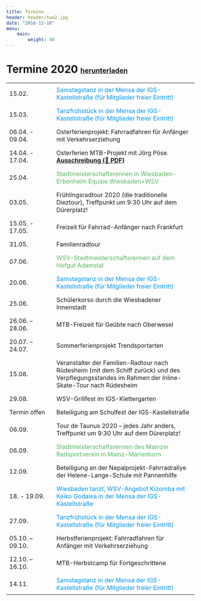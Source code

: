 ```yaml
---
title: Termine
header: header/two2.jpg
date: "2016-12-10"
menu: 
    main:
        weight: 40
---
```


# Termine 2020 <span class="small-header">[herunterladen](termine/WSV-Termine2020.pdf)</span>

Datum | Event
--- | ---
15.02. | <span class="tanz">Samstagstanz in der Mensa der IGS-Kastellstraße (für Mitglieder freier Eintritt)</span>
15.03. | <span class="tanz">Tanzfrühstück in der Mensa der IGS-Kastellstraße (für Mitglieder freier Eintritt)</span>
06.04. - 09.04. | Osterferienprojekt: Fahrradfahren für Anfänger mit Verkehrserziehung
14.04. - 17.04. | Osterferien MTB-Projekt mit Jörg Pöse. **[Ausschreibung (📄 PDF)](termine/Osterferien-WSV-2020.pdf)**
25.04. | <span class="race">Stadtmeisterschaftsrennen in Wiesbaden-Erbenheim Equipe Wiesbaden+WSV</span>
03.05. | Frühlingsradtour 2020 (die traditionelle Dieztour), Treffpunkt um 9:30 Uhr auf dem Dürerplatz!
15.05. - 17.05. | Freizeit für Fahrrad-Anfänger nach Frankfurt
31.05. | Familienradtour
07.06. | <span class="race">WSV-Stadtmeisterschaftsrennen auf dem Hofgut Adamstal</span>
20.06. | <span class="tanz">Samstagstanz in der Mensa der IGS-Kastellstraße (für Mitglieder freier Eintritt)</span>
25.06. | Schülerkorso durch die Wiesbadener Innenstadt
26.06. – 28.06. | MTB-Freizeit für Geübte nach Oberwesel
20.07. – 24.07. | Sommerferienprojekt Trendsportarten
15.08. | Veranstalter der Familien-Radtour nach Rüdesheim (mit dem Schiff zurück) und des Verpflegungsstandes im Rahmen der Inline-Skate-Tour nach Rüdesheim
29.08. | WSV-Grillfest im IGS-Klettergarten
Termin offen | Beteiligung am Schulfest der IGS-Kastellstraße
06.09. | Tour de Taunus 2020 – jedes Jahr anders, Treffpunkt um 9:30 Uhr auf dem Dürerplatz!
06.09. | <span class="race">Stadtmeisterschaftsrennen des Mainzer Radsportverein in Mainz-Marienborn</span>
12.09. | Beteiligung an der Nepalprojekt-Fahrradrallye der Helene-Lange-Schule mit Pannenhilfe
18. - 19.09. | <span class="tanz">Wiesbaden tanzt, WSV-Angebot Kizomba mit Keiko Godawa in der Mensa der IGS-Kastellstraße</span>
27.09. | <span class="tanz">Tanzfrühstück in der Mensa der IGS-Kastellstraße (für Mitglieder freier Eintritt)</span>
05.10. – 09.10. | Herbstferienprojekt: Fahrradfahren für Anfänger mit Verkehrserziehung
12.10. – 16.10. | MTB-Herbstcamp für Fortgeschrittene
14.11. | <span class="tanz">Samstagstanz in der Mensa der IGS-Kastellstraße (für Mitglieder freier Eintritt)</span>

<style type="text/css">
	thead {
		display: none;
	}

	td:first-child {
		width: 110px;
	}

	td, th {
		border: none;
		padding: 0.5em 0.5em;
	}

	.tanz {
		color: #0093eb;
	}

	.race {
		color: #57b563;
	}

	.small-header {
		font-size: 0.65em;
	}

</style>
